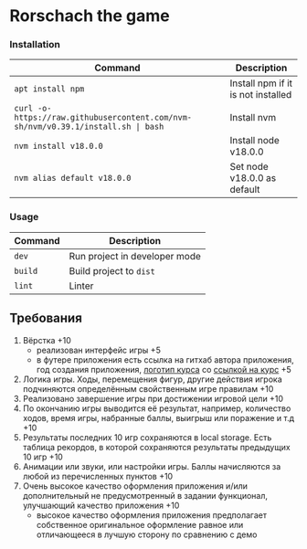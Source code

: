 # Rorschach the game

### Installation
| Command | Description |
| --- | --- |
| `apt install npm` | Install npm if it is not installed |
| `curl -o- https://raw.githubusercontent.com/nvm-sh/nvm/v0.39.1/install.sh \| bash` | Install nvm |
| `nvm install v18.0.0` | Install node v18.0.0 |
| `nvm alias default v18.0.0` | Set node v18.0.0 as default |

### Usage
| Command | Description |
| --- | --- |
| `dev` | Run project in developer mode |
| `build` | Build project to `dist` |
| `lint` | Linter |

## Требования
1. Вёрстка +10
   - реализован интерфейс игры +5
   - в футере приложения есть ссылка на гитхаб автора приложения, год создания приложения, [логотип курса](https://rs.school/images/rs_school_js.svg) со [ссылкой на курс](https://rs.school/js-stage0/) +5
2. Логика игры. Ходы, перемещения фигур, другие действия игрока подчиняются определённым свойственным игре правилам +10
3. Реализовано завершение игры при достижении игровой цели +10
4. По окончанию игры выводится её результат, например, количество ходов, время игры, набранные баллы, выигрыш или поражение и т.д +10 
5. Результаты последних 10 игр сохраняются в local storage. Есть таблица рекордов, в которой сохраняются результаты предыдущих 10 игр +10
6. Анимации или звуки, или настройки игры. Баллы начисляются за любой из перечисленных пунктов +10
7. Очень высокое качество оформления приложения и/или дополнительный не предусмотренный в задании функционал, улучшающий качество приложения +10
   - высокое качество оформления приложения предполагает собственное оригинальное оформление равное или отличающееся в лучшую сторону по сравнению с демо
